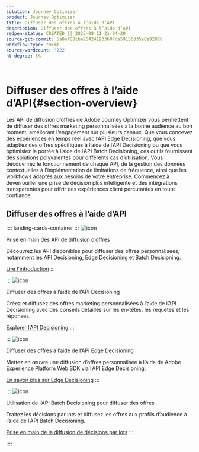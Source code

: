 ```yaml
---
solution: Journey Optimizer
product: Journey Optimizer
title: Diffuser des offres à l’aide d’API
description: Diffuser des offres à l’aide d’API
redpen-status: CREATED_||_2025-08-11_21-04-29
source-git-commit: 5a8ef88cba254241933607ca59156d35e0e92926
workflow-type: tm+mt
source-wordcount: '222'
ht-degree: 5%

---
```



# Diffuser des offres à l’aide d’API{#section-overview}

Les API de diffusion d’offres de Adobe Journey Optimizer vous permettent de diffuser des offres marketing personnalisées à la bonne audience au bon moment, améliorant l’engagement sur plusieurs canaux. Que vous concevez des expériences en temps réel avec l’API Edge Decisioning, que vous adaptiez des offres spécifiques à l’aide de l’API Decisioning ou que vous optimisiez la portée à l’aide de l’API Batch Decisioning, ces outils fournissent des solutions polyvalentes pour différents cas d’utilisation. Vous découvrirez le fonctionnement de chaque API, de la gestion des données contextuelles à l’implémentation de limitations de fréquence, ainsi que les workflows adaptés aux besoins de votre entreprise. Commencez à déverrouiller une prise de décision plus intelligente et des intégrations transparentes pour offrir des expériences client percutantes en toute confiance.

## Diffuser des offres à l’aide d’API

:::: landing-cards-container
:::
![icon](https://cdn.experienceleague.adobe.com/icons/book.svg?lang=fr)

Prise en main des API de diffusion d’offres

Découvrez les API disponibles pour diffuser des offres personnalisées, notamment les API Decisioning, Edge Decisioning et Batch Decisioning.

[Lire l&#39;introduction](../using/offers/api-reference/offer-delivery-api/start-offer-delivery-apis.md)
:::

:::
![icon](https://cdn.experienceleague.adobe.com/icons/code-branch.svg?lang=fr)

Diffuser des offres à l’aide de l’API Decisioning

Créez et diffusez des offres marketing personnalisées à l’aide de l’API Decisioning avec des conseils détaillés sur les en-têtes, les requêtes et les réponses.

[Explorer l’API Decisioning](../using/offers/api-reference/offer-delivery-api/decisioning-api.md)
:::

:::
![icon](https://cdn.experienceleague.adobe.com/icons/gear.svg?lang=fr)

Diffuser des offres à l’aide de l’API Edge Decisioning

Mettez en œuvre une diffusion d’offres personnalisée à l’aide de Adobe Experience Platform Web SDK via l’API Edge Decisioning.

[En savoir plus sur Edge Decisioning](../using/offers/api-reference/offer-delivery-api/edge-decisioning-api.md)
:::

:::
![icon](https://cdn.experienceleague.adobe.com/icons/list-check.svg?lang=fr)

Utilisation de l’API Batch Decisioning pour diffuser des offres

Traitez les décisions par lots et diffusez les offres aux profils d’audience à l’aide de l’API Batch Decisioning.

[Prise en main de la diffusion de décisions par lots](../using/offers/api-reference/offer-delivery-api/batch-decisioning-api.md)
:::

::::
